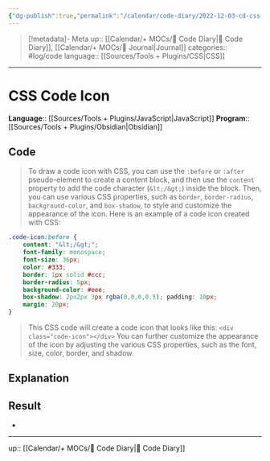 ```yaml
---
{"dg-publish":true,"permalink":"/calendar/code-diary/2022-12-03-cd-css-css-code-icon/","title":"CSS Code Icon"}
---
```


> [!metadata]- Meta
> up:: [[Calendar/+ MOCs/🧪 Code Diary\|🧪 Code Diary]], [[Calendar/+ MOCs/📓 Journal\|Journal]]
> categories:: #log/code 
> language:: [[Sources/Tools + Plugins/CSS\|CSS]]
---

# CSS Code Icon

**Language**:: [[Sources/Tools + Plugins/JavaScript\|JavaScript]]
**Program**:: [[Sources/Tools + Plugins/Obsidian\|Obsidian]]

## Code
> To draw a code icon with CSS, you can use the `:before` or `:after` pseudo-element to create a content block, and then use the `content` property to add the code character (`&lt;/&gt;`) inside the block. Then, you can use various CSS properties, such as `border`, `border-radius`, `background-color`, and `box-shadow`, to style and customize the appearance of the icon.
> Here is an example of a code icon created with CSS:

```css
.code-icon:before { 
	content: "&lt;/&gt;"; 
	font-family: monospace; 
	font-size: 36px; 
	color: #333; 
	border: 1px solid #ccc;
	border-radius: 5px; 
	background-color: #eee; 
	box-shadow: 2px2px 3px rgba(0,0,0,0.5); padding: 10px; 
	margin: 20px; 
}
```
> This CSS code will create a code icon that looks like this:
> `<div class="code-icon"></div>`
> You can further customize the appearance of the icon by adjusting the various CSS properties, such as the font, size, color, border, and shadow.


## Explanation


## Result
- 
---
up:: [[Calendar/+ MOCs/🧪 Code Diary\|🧪 Code Diary]]